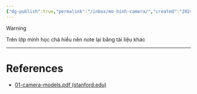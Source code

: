 ```yaml
---
{"dg-publish":true,"permalink":"/inbox/mo-hinh-camera/","created":"2024-02-28T11:09:09.988+07:00","updated":"2024-02-28T11:10:32.100+07:00"}
---
```



>[!warning]
>Trên lớp mình học chả hiểu nên note lại bằng tài liệu khác

---

# References

- [01-camera-models.pdf (stanford.edu)](https://web.stanford.edu/class/cs231a/course_notes/01-camera-models.pdf)